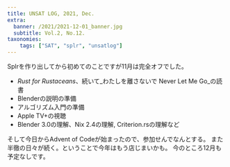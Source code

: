 ```yaml
---
title: UNSAT LOG, 2021, Dec.
extra:
  banner: /2021/2021-12-01_banner.jpg
  subtitle: Vol.2, No.12.
taxonomies:
    tags: ["SAT", "splr", "unsatlog"]
---
```

Splrを作り出してから初めてのことですが11月は完全オフでした。

- _Rust for Rustaceans_、続いて_わたしを離さないで Never Let Me Go_の読書
- Blenderの説明の準備
- アルゴリズム入門の準備
- Apple TV+の視聴
- Blender 3.0の理解、Nix 2.4の理解, Criterion.rsの理解など

そして今日からAdvent of Codeが始まったので、参加せんでなんとする。
また半徹の日々が続く。ということで今年はもう店じまいかも。
今のところ12月も予定なしです。

